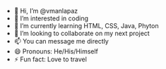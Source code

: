 - 👋 Hi, I’m @vmanlapaz
- 👀 I’m interested in coding
- 🌱 I’m currently learning HTML, CSS, Java, Phyton
- 💞️ I’m looking to collaborate on my next project
- 📫 You can message me directly
- 😄 Pronouns: He/His/Himself
- ⚡ Fun fact: Love to travel

<!---
vmanlapaz/vmanlapaz is a ✨ special ✨ repository because its `README.md` (this file) appears on your GitHub profile.
You can click the Preview link to take a look at your changes.
--->
